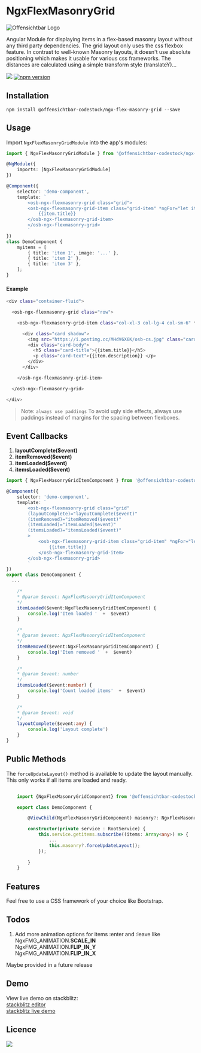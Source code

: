 # NgxFlexMasonryGrid

![Offensichtbar Logo](https://i.postimg.cc/nz9jhvpZ/osb-header-git.jpg)

Angular Module for displaying items in a flex-based masonry layout without any third party dependencies. The grid layout only uses the css flexbox feature. In contrast to well-known Masonry layouts, it doesn't use absolute positioning which makes it usable for various css frameworks. The distances are calculated using a simple transform style (translateY)...

[![](https://img.shields.io/github/package-json/v/offensichtbar-codestock/ngx-flex-masonry-grid?color=%23009fe3)](https://github.com/offensichtbar-codestock/ngx-flex-masonry-grid) [![npm version](https://img.shields.io/npm/v/@offensichtbar-codestock/ngx-flex-masonry-grid?color=%23009fe3)](https://www.npmjs.com/package/@offensichtbar-codestock/ngx-flex-masonry-grid)

## Installation

`npm install @offensichtbar-codestock/ngx-flex-masonry-grid --save`

## Usage

Import `NgxFlexMasonryGridModule` into the app's modules:

```typescript
import { NgxFlexMasonryGridModule } from '@offensichtbar-codestock/ngx-flex-masonry-grid';

@NgModule({
    imports: [NgxFlexMasonryGridModule]
})
```


```typescript
@Component({
    selector: 'demo-component',
    template: `
        <osb-ngx-flexmasonry-grid class="grid">
        <osb-ngx-flexmasonry-grid-item class="grid-item" *ngFor="let item of myitems">
            {{item.title}}
        </osb-ngx-flexmasonry-grid-item>
        </osb-ngx-flexmasonry-grid>
        `
})
class DemoComponent {
    myitems = [
        { title: 'item 1', image: '...' },
        { title: 'item 2' },
        { title: 'item 3' },
    ];
}
```

#### Example
```sh
<div class="container-fluid">

  <osb-ngx-flexmasonry-grid class="row">

    <osb-ngx-flexmasonry-grid-item class="col-xl-3 col-lg-4 col-sm-6" *ngFor="let item of myitems">

      <div class="card shadow">
        <img src="https://i.postimg.cc/MHdV6X6K/osb-cs.jpg" class="card-img-top" />
        <div class="card-body">
          <h5 class="card-title">{{item.title}}</h5>
          <p class="card-text">{{item.description}} </p>
        </div>
      </div>

    </osb-ngx-flexmasonry-grid-item>

  </osb-ngx-flexmasonry-grid>

</div>
```

> Note: `always use paddings` 
To avoid ugly side effects, always use paddings instead of margins for the spacing between flexboxes.

## Event Callbacks

1. **layoutComplete($event)**
2. **itemRemoved($event)**
3. **itemLoaded($event)**
4. **itemsLoaded($event)**

```typescript
import { NgxFlexMasonryGridItemComponent } from '@offensichtbar-codestock/ngx-flex-masonry-grid';

@Component({
    selector: 'demo-component',
    template: `
        <osb-ngx-flexmasonry-grid class="grid" 
        (layoutComplete)="layoutComplete($event)"
        (itemRemoved)="itemRemoved($event)"
        (itemLoaded)="itemLoaded($event)"
        (itemsLoaded)="itemsLoaded($event)"
        >
            <osb-ngx-flexmasonry-grid-item class="grid-item" *ngFor="let item of myitems">
                {{item.title}}
            </osb-ngx-flexmasonry-grid-item>
        </osb-ngx-flexmasonry-grid>
        `
})
export class DemoComponent {
  ...

    /*
    * @param $event: NgxFlexMasonryGridItemComponent 
    */
    itemLoaded($event:NgxFlexMasonryGridItemComponent) {
        console.log('Item loaded '  +  $event)
    }

    /*
    * @param $event: NgxFlexMasonryGridItemComponent 
    */
    itemRemoved($event:NgxFlexMasonryGridItemComponent) {
        console.log('Item removed '  +  $event)
    }

    /*
    * @param $event: number 
    */
    itemsLoaded($event:number) {
        console.log('Count loaded items'  +  $event)
    }

    /*
    * @param $event: void 
    */
    layoutComplete($event:any) {
        console.log('Layout complete')
    }
}
```

## Public Methods

The `forceUpdateLayout()` method is available to update the layout manually. This only works if all items are loaded and ready.

```typescript
  
    import {NgxFlexMasonryGridComponent} from '@offensichtbar-codestock/ngx-flex-masonry-grid';

    export class DemoComponent {

        @ViewChild(NgxFlexMasonryGridComponent) masonry?: NgxFlexMasonryGridComponent;

        constructor(private service : RootService) {
            this.service.getitems.subscribe((items: Array<any>) => {
                ...
                this.masonry?.forceUpdateLayout();
            });
            
        }
    }
```


## Features

Feel free to use a CSS framework of your choice like Bootstrap. 

## Todos

1. Add more animation options for items :enter and :leave like\
NgxFMG_ANIMATION.**SCALE_IN**\
NgxFMG_ANIMATION.**FLIP_IN_Y**\
NgxFMG_ANIMATION.**FLIP_IN_X**

Maybe provided in a future release

## Demo

View live demo on stackblitz:\
[stackblitz editor](https://stackblitz.com/edit/demo-ngx-flex-masonry-grid?file=src/app/app.component.ts)\
[stackblitz live demo](https://demo-ngx-flex-masonry-grid.stackblitz.io)

## Licence

[![](https://img.shields.io/github/license/offensichtbar-codestock/ngx-flex-masonry-grid?color=%23009fe3)](https://opensource.org/licenses/MIT)
